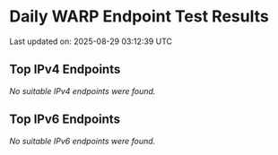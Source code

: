 # Daily WARP Endpoint Test Results

Last updated on: 2025-08-29 03:12:39 UTC

## Top IPv4 Endpoints

*No suitable IPv4 endpoints were found.*


## Top IPv6 Endpoints

*No suitable IPv6 endpoints were found.*

